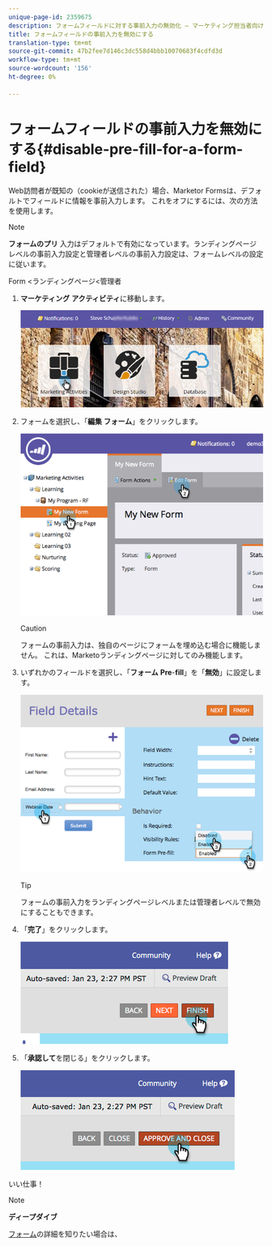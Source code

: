 ```yaml
---
unique-page-id: 2359675
description: フォームフィールドに対する事前入力の無効化 — マーケティング担当者向けドキュメント — 製品ドキュメント
title: フォームフィールドの事前入力を無効にする
translation-type: tm+mt
source-git-commit: 47b2fee7d146c3dc558d4bbb10070683f4cdfd3d
workflow-type: tm+mt
source-wordcount: '156'
ht-degree: 0%

---
```



# フォームフィールドの事前入力を無効にする{#disable-pre-fill-for-a-form-field}

Web訪問者が既知の（cookieが送信された）場合、Marketor Formsは、デフォルトでフィールドに情報を事前入力します。 これをオフにするには、次の方法を使用します。

>[!NOTE]
>
>**フォームのプリ** 入力はデフォルトで有効になっています。ランディングページレベルの事前入力設定と管理者レベルの事前入力設定は、フォームレベルの設定に従います。
>
>Form &lt;ランディングページ&lt;管理者

1. **マーケティング** **アクティビティ**&#x200B;に移動します。

   ![](assets/login-marketing-activities-7.png)

1. フォームを選択し、「**編集** **フォーム**」をクリックします。

   ![](assets/image2014-9-15-14-3a26-3a46.png)

   >[!CAUTION]
   >
   >フォームの事前入力は、独自のページにフォームを埋め込む場合に機能しません。 これは、Marketoランディングページに対してのみ機能します。

1. いずれかのフィールドを選択し、「**フォーム** **Pre**-**fill**」を「**無効**」に設定します。

   ![](assets/image2014-9-15-14-3a26-3a54.png)

   >[!TIP]
   >
   >フォームの事前入力をランディングページレベルまたは管理者レベルで無効にすることもできます。

1. 「**完了**」をクリックします。

   ![](assets/image2014-9-15-14-3a27-3a1.png)

1. 「**承認して**&#x200B;を閉じる」をクリックします。

   ![](assets/image2014-9-15-14-3a27-3a6.png)

いい仕事！

>[!NOTE]
>
>**ディープダイブ**
>
>[フォーム](http://docs.marketo.com/display/docs/forms)の詳細を知りたい場合は、

